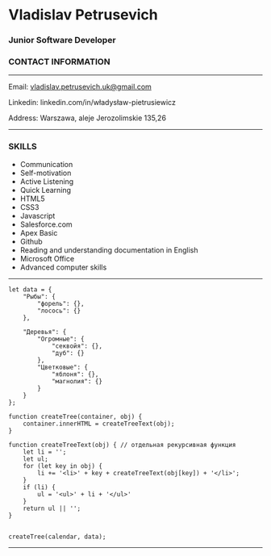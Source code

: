 # Vladislav Petrusevich
### Junior Software Developer

### CONTACT INFORMATION
---


Email: vladislav.petrusevich.uk@gmail.com

Linkedin:
linkedin.com/in/władysław-pietrusiewicz

Address: Warszawa, aleje Jerozolimskie 135,26

---

### SKILLS
- Communication
- Self-motivation
- Active Listening
- Quick Learning
- HTML5
- CSS3
- Javascript
- Salesforce.com
- Apex Basic
- Github
- Reading and understanding
documentation in English
- Microsoft Office
- Advanced computer skills

---
```last saved code in webstorm
let data = {
    "Рыбы": {
        "форель": {},
        "лосось": {}
    },

    "Деревья": {
        "Огромные": {
            "секвойя": {},
            "дуб": {}
        },
        "Цветковые": {
            "яблоня": {},
            "магнолия": {}
        }
    }
};

function createTree(container, obj) {
    container.innerHTML = createTreeText(obj);
}

function createTreeText(obj) { // отдельная рекурсивная функция
    let li = '';
    let ul;
    for (let key in obj) {
        li += '<li>' + key + createTreeText(obj[key]) + '</li>';
    }
    if (li) {
        ul = '<ul>' + li + '</ul>'
    }
    return ul || '';
}


createTree(calendar, data);
```

---

